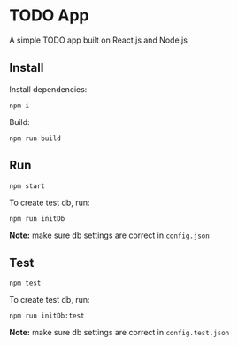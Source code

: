 TODO App
===========

A simple TODO app built on React.js and Node.js

Install
-------


Install dependencies:

`npm i`

Build:

`npm run build`


Run
---

```
npm start
```

To create test db, run:

`npm run initDb`

**Note:** make sure db settings are correct in `config.json`

Test
----

```
npm test
```

To create test db, run:

```
npm run initDb:test
```

**Note:** make sure db settings are correct in `config.test.json`
